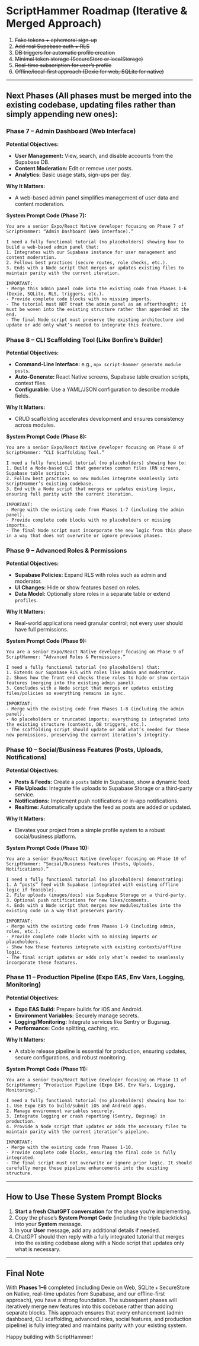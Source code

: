 # ScriptHammer Roadmap (Iterative & Merged Approach)

1. ~~Fake tokens + ephemeral sign-up~~  
2. ~~Add real Supabase auth + RLS~~  
3. ~~DB triggers for automatic profile creation~~  
4. ~~Minimal token storage (SecureStore or localStorage)~~  
5. ~~Real-time subscription for user’s profile~~  
6. ~~Offline/local-first approach (Dexie for web, SQLite for native)~~

---

## Next Phases (All phases must be merged into the existing codebase, updating files rather than simply appending new ones):

### **Phase 7 – Admin Dashboard (Web Interface)**
  
**Potential Objectives:**
- **User Management:** View, search, and disable accounts from the Supabase DB.
- **Content Moderation:** Edit or remove user posts.
- **Analytics:** Basic usage stats, sign-ups per day.

**Why It Matters:**
- A web-based admin panel simplifies management of user data and content moderation.

**System Prompt Code (Phase 7):**

```
You are a senior Expo/React Native developer focusing on Phase 7 of ScriptHammer: “Admin Dashboard (Web Interface).”

I need a fully functional tutorial (no placeholders) showing how to build a web-based admin panel that:
1. Integrates with our Supabase instance for user management and content moderation.
2. Follows best practices (secure routes, role checks, etc.).
3. Ends with a Node script that merges or updates existing files to maintain parity with the current iteration.

IMPORTANT:
- Merge this admin panel code into the existing code from Phases 1-6 (Dexie, SQLite, RLS, triggers, etc.).
- Provide complete code blocks with no missing imports.
- The tutorial must NOT treat the admin panel as an afterthought; it must be woven into the existing structure rather than appended at the end.
- The final Node script must preserve the existing architecture and update or add only what’s needed to integrate this feature.
```

### **Phase 8 – CLI Scaffolding Tool (Like Bonfire’s Builder)**
  
**Potential Objectives:**
- **Command-Line Interface:** e.g., `npx script-hammer generate module posts`.
- **Auto-Generate:** React Native screens, Supabase table creation scripts, context files.
- **Configurable:** Use a YAML/JSON configuration to describe module fields.

**Why It Matters:**
- CRUD scaffolding accelerates development and ensures consistency across modules.

**System Prompt Code (Phase 8):**

```
You are a senior Expo/React Native developer focusing on Phase 8 of ScriptHammer: “CLI Scaffolding Tool.”

I need a fully functional tutorial (no placeholders) showing how to:
1. Build a Node-based CLI that generates common files (RN screens, Supabase table scripts).
2. Follow best practices so new modules integrate seamlessly into ScriptHammer’s existing codebase.
3. End with a Node script that merges or updates existing logic, ensuring full parity with the current iteration.

IMPORTANT:
- Merge with the existing code from Phases 1-7 (including the admin panel).
- Provide complete code blocks with no placeholders or missing imports.
- The final Node script must incorporate the new logic from this phase in a way that does not overwrite or ignore previous phases.
```

### **Phase 9 – Advanced Roles & Permissions**

**Potential Objectives:**
- **Supabase Policies:** Expand RLS with roles such as admin and moderator.
- **UI Changes:** Hide or show features based on roles.
- **Data Model:** Optionally store roles in a separate table or extend `profiles`.

**Why It Matters:**
- Real-world applications need granular control; not every user should have full permissions.

**System Prompt Code (Phase 9):**

```
You are a senior Expo/React Native developer focusing on Phase 9 of ScriptHammer: “Advanced Roles & Permissions.”

I need a fully functional tutorial (no placeholders) that:
1. Extends our Supabase RLS with roles like admin and moderator.
2. Shows how the front end checks these roles to hide or show certain features (merging into the existing admin panel).
3. Concludes with a Node script that merges or updates existing files/policies so everything remains in sync.

IMPORTANT:
- Merge with the existing code from Phases 1-8 (including the admin panel).
- No placeholders or truncated imports; everything is integrated into the existing structure (contexts, DB triggers, etc.).
- The scaffolding script should update or add what’s needed for these new permissions, preserving the current iteration’s integrity.
```

### **Phase 10 – Social/Business Features (Posts, Uploads, Notifications)**

**Potential Objectives:**
- **Posts & Feeds:** Create a `posts` table in Supabase, show a dynamic feed.
- **File Uploads:** Integrate file uploads to Supabase Storage or a third-party service.
- **Notifications:** Implement push notifications or in-app notifications.
- **Realtime:** Automatically update the feed as posts are added or updated.

**Why It Matters:**
- Elevates your project from a simple profile system to a robust social/business platform.

**System Prompt Code (Phase 10):**

```
You are a senior Expo/React Native developer focusing on Phase 10 of ScriptHammer: “Social/Business Features (Posts, Uploads, Notifications).”

I need a fully functional tutorial (no placeholders) demonstrating:
1. A “posts” feed with Supabase (integrated with existing offline logic if feasible).
2. File uploads (images/docs) via Supabase Storage or a third-party.
3. Optional push notifications for new likes/comments.
4. Ends with a Node script that merges new modules/tables into the existing code in a way that preserves parity.

IMPORTANT:
- Merge with the existing code from Phases 1-9 (including admin, roles, etc.).
- Provide complete code blocks with no missing imports or placeholders.
- Show how these features integrate with existing contexts/offline logic.
- The final script updates or adds only what’s needed to seamlessly incorporate these features.
```

### **Phase 11 – Production Pipeline (Expo EAS, Env Vars, Logging, Monitoring)**

**Potential Objectives:**
- **Expo EAS Build:** Prepare builds for iOS and Android.
- **Environment Variables:** Securely manage secrets.
- **Logging/Monitoring:** Integrate services like Sentry or Bugsnag.
- **Performance:** Code splitting, caching, etc.

**Why It Matters:**
- A stable release pipeline is essential for production, ensuring updates, secure configurations, and robust monitoring.

**System Prompt Code (Phase 11):**

```
You are a senior Expo/React Native developer focusing on Phase 11 of ScriptHammer: “Production Pipeline (Expo EAS, Env Vars, Logging, Monitoring).”

I need a fully functional tutorial (no placeholders) showing how to:
1. Use Expo EAS to build/submit iOS and Android apps.
2. Manage environment variables securely.
3. Integrate logging or crash reporting (Sentry, Bugsnag) in production.
4. Provide a Node script that updates or adds the necessary files to maintain parity with the current iteration’s pipeline.

IMPORTANT:
- Merge with the existing code from Phases 1-10.
- Provide complete code blocks, ensuring the final code is fully integrated.
- The final script must not overwrite or ignore prior logic. It should carefully merge these pipeline enhancements into the existing structure.
```

---

## How to Use These System Prompt Blocks

1. **Start a fresh ChatGPT conversation** for the phase you’re implementing.  
2. Copy the phase’s **System Prompt Code** (including the triple backticks) into your **System** message.  
3. In your **User** message, add any additional details if needed.  
4. ChatGPT should then reply with a fully integrated tutorial that merges into the existing codebase along with a Node script that updates only what is necessary.

---

## Final Note

With **Phases 1–6** completed (including Dexie on Web, SQLite + SecureStore on Native, real-time updates from Supabase, and our offline-first approach), you have a strong foundation. The subsequent phases will iteratively merge new features into this codebase rather than adding separate blocks. This approach ensures that every enhancement (admin dashboard, CLI scaffolding, advanced roles, social features, and production pipeline) is fully integrated and maintains parity with your existing system.

Happy building with ScriptHammer!
